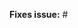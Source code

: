 <!--
Thank you for submitting a pull request!

If your update corresponds to a future version of the language, your pull request should target the appropriate branch.
For instance, if any new content corresponds to changes in TypeScript X.Y, you should target the release-X.Y branch.

Here's a few things we usually expect beforehand.

* There is an associated issue which is not currently assigned, or which you've asked to work on.
* Code is up-to-date with the respective branch.
* You've stayed consistent with style guidelines (one sentence per line, passing linter rules).

Refer to CONTRIBUTING.MD for more details.
    https://github.com/Microsoft/TypeScript-Handbook/blob/master/CONTRIBUTING.md
-->

**Fixes issue:** #
